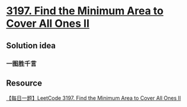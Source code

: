 # [3197. Find the Minimum Area to Cover All Ones II](https://leetcode.com/problems/find-the-minimum-area-to-cover-all-ones-ii/description/)

## Solution idea


### 一图胜千言

## Resource
[【每日一题】LeetCode 3197. Find the Minimum Area to Cover All Ones II](https://www.youtube.com/watch?v=EZcmzaMmRwM&t=59s&ab_channel=HuifengGuan)